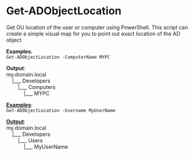 # Get-ADObjectLocation
Get OU location of the user or computer using PowerShell. This script can create a simple visual map for you to point out exact location of the AD object

<b>Examples</b>:<br>
`Get-ADObjectLocation -ComputerName MYPC`

<b>Output</b>:<br>
my.domain.local
<br>
&nbsp; &nbsp; |___ Developers
<br>
&nbsp; &nbsp; &nbsp; &nbsp; |___ Computers
<br>
&nbsp; &nbsp; &nbsp; &nbsp; &nbsp; &nbsp; |___ MYPC
    
    
<u><b>Examples</b></u>:<br>
`Get-ADObjectLocation -Username MyUserName`

<u><b>Output</b></u>:<br>
my.domain.local
<br>
&nbsp; &nbsp; |___ Developers
<br>
&nbsp; &nbsp; &nbsp; &nbsp; |___ Users
<br>
&nbsp; &nbsp; &nbsp; &nbsp; &nbsp; &nbsp; |___ MyUserName
